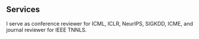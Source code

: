 ## Services

I serve as conference reviewer for ICML, ICLR, NeurIPS, SIGKDD, ICME, and journal reviewer for IEEE TNNLS.